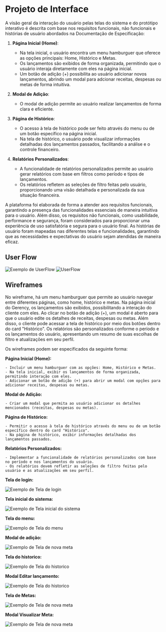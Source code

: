 
# Projeto de Interface

A visão geral da interação do usuário pelas telas do sistema e do protótipo interativo é descrita com base nos requisitos funcionais, não funcionais e histórias de usuário abordados na Documentação de Especificação:

1. **Página Inicial (Home)**:
   - Na tela inicial, o usuário encontra um menu hamburguer que oferece as opções principais: Home, Histórico e Metas.
   - Os lançamentos são exibidos de forma organizada, permitindo que o usuário interaja diretamente com eles na página inicial.
   - Um botão de adição (+) possibilita ao usuário adicionar novos lançamentos, abrindo um modal para adcionar receitas, despesas ou metas de forma intuitiva.

2. **Modal de Adição**:
   - O modal de adição permite ao usuário realizar lançamentos de forma clara e eficiente.

3. **Página de Histórico**:
   - O acesso à tela de histórico pode ser feito através do menu ou de um botão específico na página inicial.
   - Na tela de histórico, o usuário pode visualizar informações detalhadas dos lançamentos passados, facilitando a análise e o controle financeiro.

4. **Relatórios Personalizados**:
   - A funcionalidade de relatórios personalizados permite ao usuário gerar relatórios com base em filtros como período e tipos de lançamentos.
   - Os relatórios refletem as seleções de filtro feitas pelo usuário, proporcionando uma visão detalhada e personalizada da sua situação financeira.

A plataforma foi elaborada de forma a atender aos requisitos funcionais, garantindo a presença das funcionalidades essenciais de maneira intuitiva para o usuário. Além disso, os requisitos não funcionais, como usabilidade, performance e segurança, foram considerados para proporcionar uma experiência de uso satisfatória e segura para o usuário final. As histórias de usuário foram mapeadas nas diferentes telas e funcionalidades, garantindo que as necessidades e expectativas do usuário sejam atendidas de maneira eficaz.

## User Flow

![Exemplo de UserFlow](https://i.imgur.com/LwkyNV3.png)
![UserFlow](https://raw.githubusercontent.com/ICEI-PUC-Minas-PMV-SI/pmv-si-2024-1-pe1-t6-si_t6_app_web_1osem2024_gp01/main/docs/img/userflownavegacao.png)



## Wireframes


No wireframe, há um menu hamburguer que permite ao usuário navegar entre diferentes páginas, como home, histórico e metas. 
Na página inicial do Gerency, os lançamentos são exibidos, possibilitando a interação do cliente com eles. Ao clicar no botão de adição (+), um modal é aberto para que o usuário edite os detalhes de receitas, despesas ou metas. 
Além disso, o cliente pode acessar a tela de histórico por meio dos botões dentro do card "Histórico". 
Os relatórios são personalizados conforme o período e os lançamentos do usuário, apresentando um resumo de suas escolhas de filtro e atualizações em seu perfil.

Os wireframes podem ser especificados da seguinte forma:

**Página Inicial (Home):**

    - Incluir um menu hamburguer com as opções: Home, Histórico e Metas.
    - Na tela inicial, exibir os lançamentos de forma organizada, permitindo interação com eles.
    - Adicionar um botão de adição (+) para abrir um modal com opções para adicionar receitas, despesas ou metas.

**Modal de Adição:**

    - Criar um modal que permita ao usuário adicionar os detalhes mencionados (receitas, despesas ou metas).

**Página de Histórico:**

    - Permitir o acesso à tela de histórico através do menu ou de um botão específico dentro do card "Histórico".
    - Na página de histórico, exibir informações detalhadas dos lançamentos passados.

**Relatórios Personalizados:**

    - Implementar a funcionalidade de relatórios personalizados com base no período e nos lançamentos do usuário.
    - Os relatórios devem refletir as seleções de filtro feitas pelo usuário e as atualizações em seu perfil.

**Tela de login:**

![Exemplo de Tela de login](https://raw.githubusercontent.com/ICEI-PUC-Minas-PMV-SI/pmv-si-2024-1-pe1-t6-si_t6_app_web_1osem2024_gp01/main/docs/img/Login.jpg)


**Tela inicial do sistema:**

![Exemplo de Tela inicial do sistema](https://raw.githubusercontent.com/ICEI-PUC-Minas-PMV-SI/pmv-si-2024-1-pe1-t6-si_t6_app_web_1osem2024_gp01/main/docs/img/Gerency.jpg)


**Tela do menu:**

![Exemplo de Tela do menu](https://raw.githubusercontent.com/ICEI-PUC-Minas-PMV-SI/pmv-si-2024-1-pe1-t6-si_t6_app_web_1osem2024_gp01/main/docs/img/Menu.jpg)


**Modal de adição:**

![Exemplo de Tela de nova meta](https://raw.githubusercontent.com/ICEI-PUC-Minas-PMV-SI/pmv-si-2024-1-pe1-t6-si_t6_app_web_1osem2024_gp01/main/docs/img/NovaMeta.jpg)


**Tela do historico:**

![Exemplo de Tela do historico](https://raw.githubusercontent.com/ICEI-PUC-Minas-PMV-SI/pmv-si-2024-1-pe1-t6-si_t6_app_web_1osem2024_gp01/main/docs/img/Historico.jpg)

**Modal Editar lançamento:**

![Exemplo de Tela do historico](https://raw.githubusercontent.com/ICEI-PUC-Minas-PMV-SI/pmv-si-2024-1-pe1-t6-si_t6_app_web_1osem2024_gp01/main/docs/img/modal_historico.jpg)


**Tela de Metas:**

![Exemplo de Tela de nova meta](https://raw.githubusercontent.com/ICEI-PUC-Minas-PMV-SI/pmv-si-2024-1-pe1-t6-si_t6_app_web_1osem2024_gp01/main/docs/img/Metas.jpg)

**Modal Visualizar Meta:**

![Exemplo de Tela de nova meta](https://raw.githubusercontent.com/ICEI-PUC-Minas-PMV-SI/pmv-si-2024-1-pe1-t6-si_t6_app_web_1osem2024_gp01/main/docs/img/VisualizarMeta.jpg)



